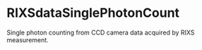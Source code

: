 # RIXSdataSinglePhotonCount

Single photon counting from CCD camera data acquired by RIXS measurement.
